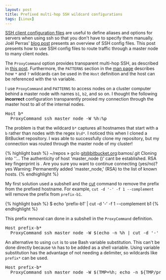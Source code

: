 ```yaml
---
layout: post
title: Prefixed multi-hop SSH wildcard configurations
tags: [Linux]
---
```


[SSH client configuration files][ssh-config] are useful to define
aliases and options for servers when using ssh so that you don't
have to specify them manually.
Joël Perras' [blog post][perras-post] presents an overview
of SSH config files.
This post presents how to use SSH config files to
route traffic through a master node to many client nodes.

The `ProxyCommand` option provides transparent multi-hop SSH,
as described in [this post][multihop-post].
Furthermore, the `PATTERNS` section in the [man page][ssh-config]
describes how `*` and `?` wildcards can be used in the `Host` definition
and the host can be referenced with the `%h` variable.

I use `ProxyCommand` and `PATTERNS` to access nodes on a
cluster computer behind a master node with names `b1`, `b2`, and so on.
I thought the following **incorrect** configuration transparently
proxied my connection through the master host to all of the internal nodes.

<pre>
Host b*
  ProxyCommand ssh master_node -W %h:%p
</pre>

The problem is that the wildcard `b*` captures all hostnames
that start with a `b` rather than nodes with the regex `b\d*`.
I noticed this when I cloned a BitBucket repository.
I was able to successfully clone my repository, but my connection was
routed through the master node of my cluster!

{% highlight bash %}
~/repos » gclo git@bitbucket.org:bamos/<repo>.git
Cloning into '<repo>'...
The authenticity of host 'master_node (<ip address>)' cant be
established.
RSA key fingerprint is <fingerprint>.
Are you sure you want to continue connecting (yes/no)? yes
Warning: Permanently added 'master_node,<ip address>' (RSA) to
the list of known hosts.
{% endhighlight %}

My first solution used a subshell and the [cut][cut]
command to remove the prefix from the prefixed hostname.
For example, `cut -d '-' -f 1 --complement` will remove the prefix from `prefix-b1`.

{% highlight bash %}
$ echo 'prefix-b1' | cut -d '-' -f 1 --complement
b1
{% endhighlight %}

This prefix removal can done in a subshell in the `ProxyCommand` definition.

<pre>
Host prefix-b*
  ProxyCommand ssh master_node -W $(echo -n %h | cut -d '-' -f 1 --complement):%p
</pre>


An alternative to using `cut` is to use Bash variable substitution.
This can't be done directly because `%h` has to be added as a shell variable.
Using variable substitution has the advantage of not needing a delimiter,
so wildcards like `prefix*` can be used.

<pre>
Host prefix-b*
  ProxyCommand ssh master_node -W $(TMP=%h; echo -n ${TMP/prefix-/}):%p
</pre>

[ssh-config]: http://linux.die.net/man/5/ssh_config
[perras-post]: http://nerderati.com/2011/03/17/simplify-your-life-with-an-ssh-config-file/
[multihop-post]: http://sshmenu.sourceforge.net/articles/transparent-mulithop.html
[cut]: http://linux.die.net/man/1/cut
